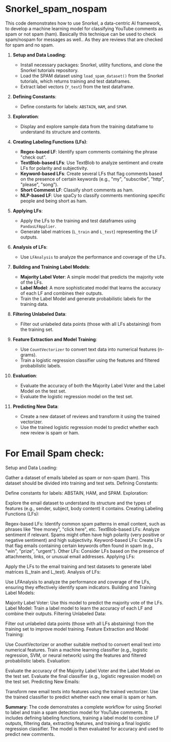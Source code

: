 # Snorkel_spam_nospam

This code demonstrates how to use Snorkel, a data-centric AI framework, to develop a machine learning model for classifying YouTube comments as spam or not spam (ham). Basically this technique can be used to check spam/nospam for messages as well.. As they are reviews that are checked for spam and no spam. 

1. **Setup and Data Loading**:
    - Install necessary packages: Snorkel, utility functions, and clone the Snorkel tutorials repository.
    - Load the SPAM dataset using `load_spam_dataset()` from the Snorkel tutorials, which returns training and test dataframes.
    - Extract label vectors (`Y_test`) from the test dataframe.

2. **Defining Constants**:
    - Define constants for labels: `ABSTAIN`, `HAM`, and `SPAM`.

3. **Exploration**:
    - Display and explore sample data from the training dataframe to understand its structure and contents.

4. **Creating Labeling Functions (LFs)**:
    - **Regex-based LF**: Identify spam comments containing the phrase "check out".
    - **TextBlob-based LFs**: Use TextBlob to analyze sentiment and create LFs for polarity and subjectivity.
    - **Keyword-based LFs**: Create several LFs that flag comments based on the presence of certain keywords (e.g., "my", "subscribe", "http", "please", "song").
    - **Short Comment LF**: Classify short comments as ham.
    - **NLP-based LF**: Use spaCy to classify comments mentioning specific people and being short as ham.

5. **Applying LFs**:
    - Apply the LFs to the training and test dataframes using `PandasLFApplier`.
    - Generate label matrices (`L_train` and `L_test`) representing the LF outputs.

6. **Analysis of LFs**:
    - Use `LFAnalysis` to analyze the performance and coverage of the LFs.

7. **Building and Training Label Models**:
    - **Majority Label Voter**: A simple model that predicts the majority vote of the LFs.
    - **Label Model**: A more sophisticated model that learns the accuracy of each LF and combines their outputs.
    - Train the Label Model and generate probabilistic labels for the training data.

8. **Filtering Unlabeled Data**:
    - Filter out unlabeled data points (those with all LFs abstaining) from the training set.

9. **Feature Extraction and Model Training**:
    - Use `CountVectorizer` to convert text data into numerical features (n-grams).
    - Train a logistic regression classifier using the features and filtered probabilistic labels.

10. **Evaluation**:
    - Evaluate the accuracy of both the Majority Label Voter and the Label Model on the test set.
    - Evaluate the logistic regression model on the test set.

11. **Predicting New Data**:
    - Create a new dataset of reviews and transform it using the trained vectorizer.
    - Use the trained logistic regression model to predict whether each new review is spam or ham.
   
# For Email Spam check:
Setup and Data Loading:

Gather a dataset of emails labeled as spam or non-spam (ham). This dataset should be divided into training and test sets.
Defining Constants:

Define constants for labels: ABSTAIN, HAM, and SPAM.
Exploration:

Explore the email dataset to understand its structure and the types of features (e.g., sender, subject, body content) it contains.
Creating Labeling Functions (LFs):

Regex-based LFs: Identify common spam patterns in email content, such as phrases like "free money", "click here", etc.
TextBlob-based LFs: Analyze sentiment if relevant. Spams might often have high polarity (very positive or negative sentiment) and high subjectivity.
Keyword-based LFs: Create LFs that flag emails containing certain keywords often found in spam (e.g., "win", "prize", "urgent").
Other LFs: Consider LFs based on the presence of attachments, links, or unusual email addresses.
Applying LFs:

Apply the LFs to the email training and test datasets to generate label matrices (L_train and L_test).
Analysis of LFs:

Use LFAnalysis to analyze the performance and coverage of the LFs, ensuring they effectively identify spam indicators.
Building and Training Label Models:

Majority Label Voter: Use this model to predict the majority vote of the LFs.
Label Model: Train a label model to learn the accuracy of each LF and combine their outputs.
Filtering Unlabeled Data:

Filter out unlabeled data points (those with all LFs abstaining) from the training set to improve model training.
Feature Extraction and Model Training:

Use CountVectorizer or another suitable method to convert email text into numerical features.
Train a machine learning classifier (e.g., logistic regression, SVM, or neural network) using the features and filtered probabilistic labels.
Evaluation:

Evaluate the accuracy of the Majority Label Voter and the Label Model on the test set.
Evaluate the final classifier (e.g., logistic regression model) on the test set.
Predicting New Emails:

Transform new email texts into features using the trained vectorizer.
Use the trained classifier to predict whether each new email is spam or ham.

**Summary**:
The code demonstrates a complete workflow for using Snorkel to label and train a spam detection model for YouTube comments. It includes defining labeling functions, training a label model to combine LF outputs, filtering data, extracting features, and training a final logistic regression classifier. The model is then evaluated for accuracy and used to predict new comments.
